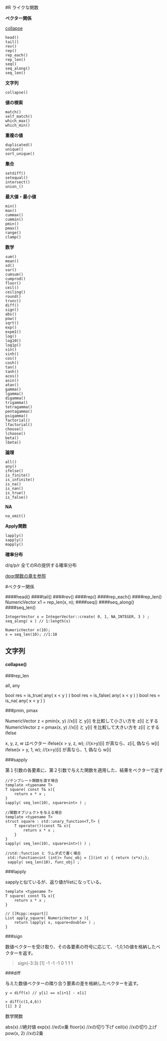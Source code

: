#R ライクな関数

**ベクター関係**

[collapse](#ベクター関係)

```
head()
tail()
rev()
rep()
rep_each()
rep_len()
seq()
seq_along()
seq_len()

```
**文字列**

```
collapse()
```
**値の検索**

```
match()
self_match()
which_max()
which_min()
```


**重複の値**

```
duplicated()
unique()
sort_unique()
```

**集合**

```
setdiff()
setequal()
intersect()
union_()
```

**最大値・最小値**

```
min()
max()
cummax()
cummin()
pmin()
pmax()
range()
clamp()
```

**数学**

```
sum()
mean()
sd()
var()
cumsum()
cumprod()
floor()
ceil()
ceiling()
round()
trunc()
diff()
sign()
abs()
pow()
sqrt()
exp()
expm1()
log()
log10()
log1p()
sin()
sinh()
cos()
cosh()
tan()
tanh()
acos()
asin()
atan()
gamma()
lgamma()
digamma()
trigamma()
tetragamma()
pentagamma()
psigamma()
factorial()
lfactorial()
choose()
lchoose()
beta()
lbeta()
```

**論理**

```
all()
any()
ifelse()
is_finite()
is_infinite()
is_na()
is_nan()
is_true()
is_false()
```

**NA**

```
na_omit()
```


**Apply関数**
```
lapply()
sapply()
mapply()
```


**確率分布**

d/q/p/r 全てのRの提供する確率分布

[dpqr関数の章を参照](dpqr_functions.md)



#ベクター関係

####head()
####tail()
####rev()
####rep()
####rep_each()
####rep_len()
NumericVector x1 = rep_len(x, n);
####seq()
####seq_along()
####seq_len()

```
IntegerVector x = IntegerVector::create( 0, 1, NA_INTEGER, 3 ) ;
seq_along( x ) // 1:length(x)

NumericVector x(10);
x = seq_len(10); //1:10
```


## 文字列

#### collapse()








###rep_len


all, any


bool res = is_true( any( x < y ) )
bool res = is_false( any( x < y ) )
bool res = is_na( any( x < y ) )




###pmin, pmax


NumericVector z = pmin(x, y)  //x[i] と y[i] を比較して小さい方を z[i] とする
NumericVector z = pmax(x, y)  //x[i] と y[i] を比較して大きい方を z[i] とする
ifelse

x, y, z, w はベクター
ifelse(x > y, z, w);   //(x>y)[i] が真なら、z[i], 偽なら w[i] 
ifelse(x > y, 1, w);   //(x>y)[i] が真なら、1, 偽なら w[i] 


###sapply

第１引数の各要素に、第２引数で与えた関数を適用した、結果をベクターで返す

```
//テンプレート関数を渡す場合
template <typename T>
T square( const T& x){
    return x * x ;
}
sapply( seq_len(10), square<int> ) ;
```
```
//関数オブジェクトを与える場合
template <typename T>
struct square : std::unary_function<T,T> {
    T operator()(const T& x){
        return x * x ;
    }
}
sapply( seq_len(10), square<int>() ) ;
```

```
//std::function と ラムダ式で書く場合
 std::function<int (int)> func_obj = [](int x) { return (x*x);};
 sapply( seq_len(10), func_obj) ;
```

###lapply

sapplyと似ているが、返り値がlistになっている。

```
template <typename T>
T square( const T& x){
	return x * x ;
}

// [[Rcpp::export]]
List apply_square( NumericVector x ){
	return lapply( x, square<double> ) ;
}
```


###sign

数値ベクターを受け取り、その各要素の符号に応じて、-1,0,1の値を格納したベクターを返す。

> sign(-3:3)
[1] -1 -1 -1  0  1  1  1


###diff

与えた数値ベクターの隣り合う要素の差を格納したベクターを返す。

```
y = diff(x) // y[i] == x[i+1] - x[i]
```

```
> diff(c(1,4,6))
[1] 3 2
```

数学関数


abs(x) //絶対値
exp(x) //eのx乗
floor(x) //xの切り下げ
ceil(x) //xの切り上げ
pow(x, 2)  //xの2乗



```



